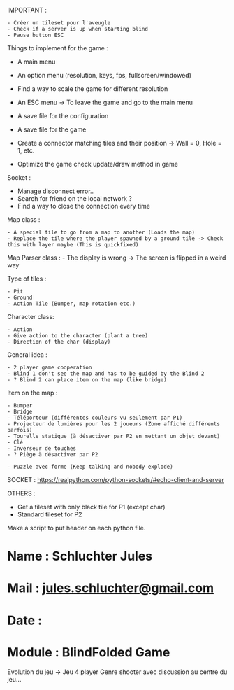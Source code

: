 IMPORTANT : 

    - Créer un tileset pour l'aveugle
    - Check if a server is up when starting blind
    - Pause button ESC
    
Things to implement for the game :

  - A main menu
  - An option menu (resolution, keys, fps, fullscreen/windowed)
  - Find a way to scale the game for different resolution
  - An ESC menu -> To leave the game and go to the main menu

  - A save file for the configuration
  - A save file for the game
  - Create a connector matching tiles and their position
    ->  Wall = 0, Hole = 1, etc. 
    
  - Optimize the game check update/draw method in game
  
  
  Socket : 
  - Manage disconnect error..
  - Search for friend on the local network ?
  - Find a way to close the connection every time

 Map class :
 
    - A special tile to go from a map to another (Loads the map)
    - Replace the tile where the player spawned by a ground tile -> Check this with layer maybe (This is quickfixed)

 Map Parser class :
    - The display is wrong -> The screen is flipped in a weird way

Type of tiles :
 
    - Pit
    - Ground
    - Action Tile (Bumper, map rotation etc.)
    

Character class:

    - Action
    - Give action to the character (plant a tree)
    - Direction of the char (display)



General idea :

    - 2 player game cooperation
    - Blind 1 don't see the map and has to be guided by the Blind 2
    - ? Blind 2 can place item on the map (like bridge)

Item on the map :

    - Bumper
    - Bridge
    - Téléporteur (différentes couleurs vu seulement par P1)
    - Projecteur de lumières pour les 2 joueurs (Zone affiché différents parfois)
    - Tourelle statique (à désactiver par P2 en mettant un objet devant) 
    - Clé
    - Inverseur de touches
    - ? Piège à désactiver par P2
 
    - Puzzle avec forme (Keep talking and nobody explode)
 
SOCKET : https://realpython.com/python-sockets/#echo-client-and-server

OTHERS :

 - Get a tileset with only black tile for P1 (except char) 
 - Standard tileset for P2

Make a script to put header on each python file.

# Name      : Schluchter Jules
# Mail      : jules.schluchter@gmail.com
# Date      : <today>
# Module    : BlindFolded Game  


Evolution du jeu -> Jeu 4 player Genre shooter avec discussion au centre du jeu...
